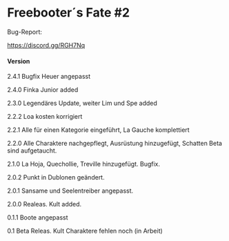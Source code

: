 ﻿Freebooter´s Fate #2
=================

Bug-Report:

https://discord.gg/RGH7Nq



#### Version ####

2.4.1 Bugfix Heuer angepasst

2.4.0 Finka Junior added

2.3.0 Legendäres Update, weiter Lim und Spe added

2.2.2 Loa kosten korrigiert

2.2.1 Alle für einen Kategorie eingeführt, La Gauche komplettiert

2.2.0 Alle Charaktere nachgepflegt, Ausrüstung hinzugefügt, Schatten Beta sind aufgetaucht.

2.1.0 La Hoja, Quechollie, Treville hinzugefügt. Bugfix.

2.0.2 Punkt in Dublonen geändert.

2.0.1 Sansame und Seelentreiber angepasst.

2.0.0 Realeas. Kult added.

0.1.1 Boote angepasst

0.1 Beta Releas. Kult Charaktere fehlen noch (in Arbeit)
    

